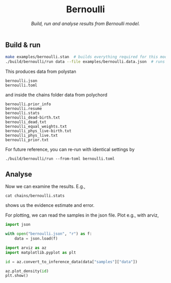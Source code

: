 <h1 align="center">
Bernoulli
</h1>

<div align="center">
<i>Build, run and analyse results from Bernoulli model. </i>
</div>
<br>

## Build & run

```bash
make examples/bernoulli.stan  # builds everything required for this model
./build/bernoulli/run data --file examples/bernoulli.data.json  # runs model
```

This produces data from polystan
```
bernoulli.json
bernoulli.toml
```
and inside the chains folder data from polychord
```
bernoulli.prior_info
bernoulli.resume
bernoulli.stats
bernoulli_dead-birth.txt
bernoulli_dead.txt
bernoulli_equal_weights.txt
bernoulli_phys_live-birth.txt
bernoulli_phys_live.txt
bernoulli_prior.txt
```

For future reference, you can re-run with identical settings by
```
./build/bernoulli/run --from-toml bernoulli.toml
```

## Analyse

Now we can examine the results. E.g.,
```
cat chains/bernoulli.stats 
```
shows us the evidence estimate and error.

For plotting, we can read the samples in the json file. Plot e.g., with arviz,
```python
import json

with open("bernoulli.json", "r") as f:
    data = json.load(f)

import arviz as az
import matplotlib.pyplot as plt

id = az.convert_to_inference_data(data["samples"]["data"])

az.plot_density(id)
plt.show()
```
